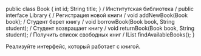 public class Book { 
     int id; 
     String title; 
}
/ Институтская библиотека / 
public interface Library { 
    / Регистрация новой книги / 
    void addNewBook(Book book); 
    / Студент берет книгу / 
    void borrowBook(Book book, String student); 
    / Студент возвращает книгу / 
    void returnBook(Book book, String student); 
    / Получить список свободных книг / 
    IList<Book> findAvailableBooks(); 
}
  
Реализуйте интерфейс, который работает с книгой.
